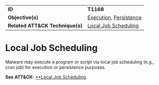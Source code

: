 |||
|---------|------------------------|
|**ID**|**T1168**|
|**Objective(s)**| [Execution](https://github.com/MAECProject/malware-behaviors/tree/master/execution), [Persistence](https://github.com/MAECProject/malware-behaviors/tree/master/persistence)|
|**Related ATT&CK Technique(s)**|[Local Job Scheduling](https://attack.mitre.org/techniques/T1168/)|


Local Job Scheduling
====================
Malware may execute a program or script via local job scheduling (e.g., cron job) for execution or persistence purposes.

**See ATT&CK:** [**Local Job Scheduling](https://attack.mitre.org/techniques/T1168/).